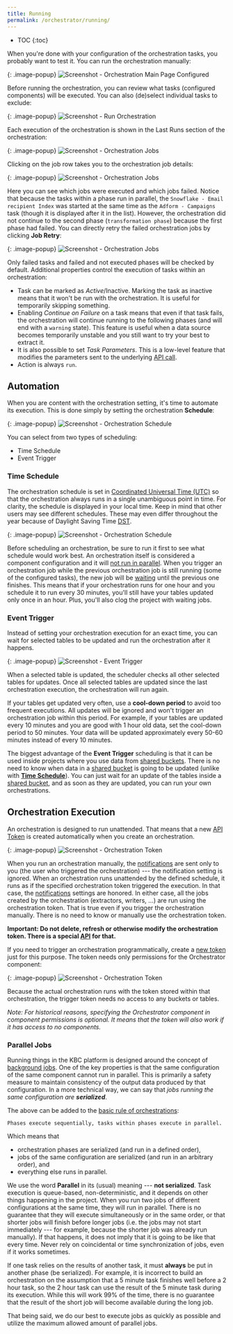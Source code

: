 ```yaml
---
title: Running
permalink: /orchestrator/running/
---
```


* TOC
{:toc}

When you're done with your configuration of the orchestration tasks, you probably want to test it. 
You can run the orchestration manually:

{: .image-popup}
![Screenshot - Orchestration Main Page Configured](/orchestrator/running/orchestration-main-1.png)

Before running the orchestration, you can review what tasks (configured components) will be executed. You can
also (de)select individual tasks to exclude:    

{: .image-popup}
![Screenshot - Run Orchestration](/orchestrator/running/orchestration-run.png)

Each execution of the orchestration is shown in the Last Runs section of the orchestration:

{: .image-popup}
![Screenshot - Orchestration Jobs](/orchestrator/running/orchestration-main-2.png)

Clicking on the job row takes you to the orchestration job details:

{: .image-popup}
![Screenshot - Orchestration Jobs](/orchestrator/running/orchestration-jobs.png)

Here you can see which jobs were executed and which jobs failed. Notice that because the tasks within a phase run in parallel, the
`Snowflake - Email recipient Index` was started at the same time as the `Adform - Campaigns` task
(though it is displayed after it in the list). However, the orchestration did not continue to the second phase (`transformation phase`)
because the first phase had failed. You can directly retry the failed orchestration jobs by clicking **Job Retry**:

{: .image-popup}
![Screenshot - Orchestration Jobs](/orchestrator/running/job-retry.png)

Only failed tasks and failed and not executed phases will be checked by default. Additional properties control
the execution of tasks within an orchestration:

- Task can be marked as *Active*/Inactive. Marking the task as inactive means that it won't be run with the orchestration. 
It is useful for temporarily skipping something.
- Enabling *Continue on Failure* on a task means that even if that task fails, the orchestration will continue running to the following 
phases (and will end with a `warning` state). This feature is useful when a data source becomes temporarily unstable and you still want to try your best to extract it.
- It is also possible to set *Task Parameters*. This is a low-level feature that modifies the parameters sent to the underlying [API call](https://developers.keboola.com/integrate/jobs/#creating-and-running-a-job).
- Action is always `run`.

## Automation
When you are content with the orchestration setting, it's time to automate its execution. This is done simply by setting
the orchestration **Schedule**:

{: .image-popup}
![Screenshot - Orchestration Schedule](/orchestrator/running/orchestration-main-3.png)

You can select from two types of scheduling:

 - Time Schedule
 - Event Trigger

### Time Schedule
The orchestration schedule is set in [Coordinated Universal Time (UTC)](https://en.wikipedia.org/wiki/Coordinated_Universal_Time)
so that the orchestration always runs in a single unambiguous point in time. For clarity, the schedule is displayed in your local time.
Keep in mind that other users may see different schedules. These may even differ throughout the year because of Daylight Saving Time [DST](https://en.wikipedia.org/wiki/Daylight_saving_time).

{: .image-popup}
![Screenshot - Orchestration Schedule](/orchestrator/running/schedule.png)

Before scheduling an orchestration, be sure to run it first to see what schedule would work best. 
An orchestration itself is considered a component configuration and it will [not run in parallel](/management/jobs/). 
When you trigger an orchestration job while the previous orchestration job is still running (some of the configured tasks), 
the new job will be [waiting](/management/jobs/#waiting-jobs) until the previous one finishes. This means that 
if your orchestration runs for one hour and you schedule it to run every 30 minutes, you'll still have your tables updated 
only once in an hour. Plus, you'll also clog the project with waiting jobs.

### Event Trigger
Instead of setting your orchestration execution for an exact time, you can wait for selected tables to be updated and 
run the orchestration after it happens.

{: .image-popup}
![Screenshot - Event Trigger](/orchestrator/running/event-trigger.png)

When a selected table is updated, the scheduler checks all other selected tables for updates. 
Once all selected tables are updated since the last orchestration execution, the orchestration will run again. 

If your tables get updated very often, use a **cool-down period** to avoid too frequent executions. All updates 
will be ignored and won't trigger an orchestration job within this period. For example, if your tables are updated 
every 10 minutes and you are good with 1 hour old data, set the cool-down period to 50 minutes. Your data will be 
updated approximately every 50-60 minutes instead of every 10 minutes.

The biggest advantage of the **Event Trigger** scheduling is that it can be used inside projects where you use data 
from [shared buckets](/storage/buckets/sharing/). There is no need to know when data in a [shared bucket](/storage/buckets/sharing/) 
is going to be updated (unlike with **[Time Schedule](/orchestrator/running/#1-time-schedule)**). You can just wait 
for an update of the tables inside a [shared bucket](/storage/buckets/sharing/), and as soon as they are updated, 
you can run your own orchestrations. 

## Orchestration Execution
An orchestration is designed to run unattended. That means that a new [API Token](/management/project/tokens/) is created automatically when
you create an orchestration.

{: .image-popup}
![Screenshot - Orchestration Token](/orchestrator/running/orchestration-main-4.png)

When you run an orchestration manually, the [notifications](/orchestrator/notifications/) are sent only to you (the user
who triggered the orchestration) --- the notification setting is ignored. When an orchestration runs unattended by the
defined schedule, it runs as if the specified orchestration token triggered the execution. In that case,
the [notifications](/orchestrator/notifications/) settings are honored.
In either case, all the jobs created by the orchestration (extractors, writers, ...) are run using the orchestration token.
That is true even if you trigger the orchestration manually. There is no need to know or manually use the orchestration token.

**Important: Do not delete, refresh or otherwise modify the orchestration token. There is a special [API](https://developers.keboola.com/overview/api/) for that.**

If you need to trigger an orchestration programmatically, create a [new token](/management/project/tokens/#limited-access-to-components)
just for this purpose. The token needs only permissions for the Orchestrator component:

{: .image-popup}
![Screenshot - Orchestration Token](/orchestrator/running/token-permissions.png)

Because the actual orchestration runs with the token stored within that orchestration, the trigger token needs no access to any
buckets or tables. 

*Note: For historical reasons, specifying the Orchestrator component in component permissions is optional. 
It means that the token will also work if it has access to no components.*

### Parallel Jobs
Running things in the KBC platform is designed around the concept of [background jobs](/management/jobs/). One of the key properties is 
that the same configuration of the same component cannot run in parallel. This is primarily a safety measure to maintain consistency of
the output data produced by that configuration. In a more technical way, we can say that
*jobs running the same configuration are **serialized***.

The above can be added to the [basic rule of orchestrations](/orchestrator/tasks/#organize-tasks):

    Phases execute sequentially, tasks within phases execute in parallel.

Which means that

- orchestration phases are serialized (and run in a defined order),
- jobs of the same configuration are serialized (and run in an arbitrary order), and
- everything else runs in parallel.

We use the word **Parallel** in its (usual) meaning --- **not serialized**. Task execution is queue-based, non-deterministic,
and it depends on other things happening in the project. When you run two jobs of different configurations at the same time, they
will run in parallel. There is no guarantee that they will execute simultaneously or in the same order, or that shorter jobs will finish 
before longer jobs (i.e. the jobs may not start immediately --- for example, because the shorter job was already run 
manually). If that happens, it does not imply that it is going to be like that every time. Never rely on coincidental or time
synchronization of jobs, even if it works sometimes. 

If one task relies on the results of another task, it must **always** be put in another phase (be serialized). For example, it is
incorrect to build an orchestration on the assumption that a 5 minute task finishes well before a 2 hour task, so the 2 hour task 
can use the result of the 5 minute task during its execution. While this will work 99% of the time, there is no guarantee that 
the result of the short job will become available during the long job.

That being said, we do our best to execute jobs as quickly as possible and utilize the maximum allowed amount of parallel jobs.
